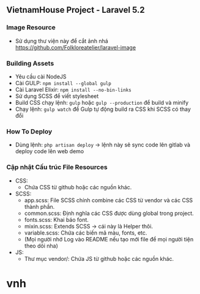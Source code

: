 ## VietnamHouse Project - Laravel 5.2

### Image Resource
- Sử dụng thư viện này để cắt ảnh nhá https://github.com/Folkloreatelier/laravel-image

### Building Assets
- Yêu cầu cài NodeJS
- Cài GULP: `npm install --global gulp`
- Cài Laravel Elixir: `npm install --no-bin-links`
- Sử dụng SCSS để viết stylesheet
- Build CSS chạy lệnh: `gulp` hoặc `gulp --production` để build và minify
- Chạy lệnh: `gulp watch` để Gulp tự động build ra CSS khi SCSS có thay đổi

### How To Deploy
- Dùng lệnh: `php artisan deploy` -> lệnh này sẽ sync code lên gitlab và deploy code lên web demo

### Cập nhật Cấu trúc File Resources
- CSS:
    - Chứa CSS từ github hoặc các nguồn khác.
- SCSS:
    - app.scss: File SCSS chính combine các CSS từ vendor và các CSS thành phần.
    - common.scss: Định nghĩa các CSS được dùng global trong project.
    - fonts.scss: Khai báo font.
    - mixin.scss: Extends SCSS -> cái này là Helper thôi.
    - variable.scss: Chứa các biến mã màu, fonts, etc.
    - (Mọi người nhớ Log vào README nếu tạo mới file để mọi người tiện theo dõi nha)
- JS:
    - Thư mục vendor/: Chứa JS từ github hoặc các nguồn khác.

# vnh
